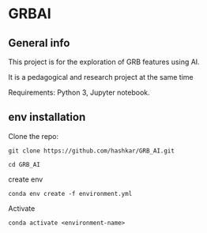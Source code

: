 # GRBAI

## General info


This project is for the exploration of GRB features using AI.

It is a pedagogical and research project at the same time

Requirements: Python 3, Jupyter notebook.






## env installation 

Clone the repo:
```
git clone https://github.com/hashkar/GRB_AI.git
```
```
cd GRB_AI
```

create env 
```
conda env create -f environment.yml
```
Activate
```
conda activate <environment-name>
```
